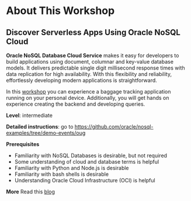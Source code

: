 # About This Workshop

## Discover Serverless Apps Using Oracle NoSQL Cloud

**Oracle NoSQL Database Cloud Service** makes it easy for developers to build 
applications using document, columnar and key-value database models. 
It delivers predictable single digit millisecond response times with data 
replication for high availability. With this flexibility and reliability, 
effortlessly developing modern applications is straightforward. 

In this [workshop](https://bit.ly/dbwlab23) 
you can experience a baggage tracking application 
running on your personal device. Additionally, you will get hands on experience 
creating the backend and developing queries.

**Level**: intermediate

**Detailed instructions**: go to https://github.com/oracle/nosql-examples/tree/demo-events/oug



**Prerequisites**

* Familiarity with NoSQL Databases is desirable, but not required
* Some understanding of cloud and database terms is helpful
* Familiarity with Python and Node.js is desirable
* Familiarity with bash shells is desirable
* Understanding Oracle Cloud Infrastructure (OCI) is helpful


**More**
Read this [blog](https://blogs.oracle.com/nosql/post/we-built-a-geo-distributed-serverless-modern-app-using-the-oracle-nosql-database-cloud-service)
